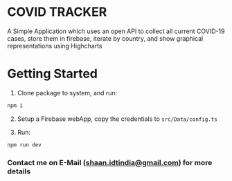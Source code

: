 # COVID TRACKER

A Simple Application which uses an open API to collect all current COVID-19 cases, store them in firebase, iterate by country, and show graphical representations using Highcharts 

# Getting Started

1. Clone package to system, and run:

```bash 
npm i 
```

2. Setup a Firebase webApp, copy the credentials to ```src/Data/config.ts```

3. Run:
```bash
npm run dev
```

### Contact me on E-Mail (shaan.idtindia@gmail.com) for more details
